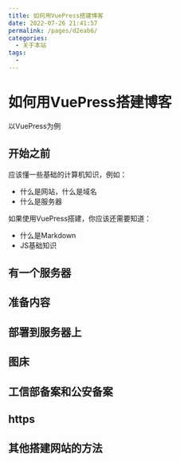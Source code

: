 ```yaml
---
title: 如何用VuePress搭建博客
date: 2022-07-26 21:41:57
permalink: /pages/d2eab6/
categories:
  - 关于本站
tags:
  - 
---
```

# 如何用VuePress搭建博客

以VuePress为例

## 开始之前

应该懂一些基础的计算机知识，例如：

* 什么是网站，什么是域名
* 什么是服务器


如果使用VuePress搭建，你应该还需要知道：

* 什么是Markdown
* JS基础知识


## 有一个服务器


## 准备内容



## 部署到服务器上


## 图床




## 工信部备案和公安备案


## https


## 其他搭建网站的方法

